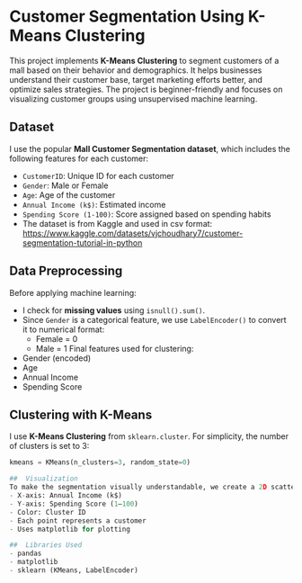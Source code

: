 #  Customer Segmentation Using K-Means Clustering
This project implements **K-Means Clustering** to segment customers of a mall based on their behavior and demographics. It helps businesses understand their customer base, target marketing efforts better, and optimize sales strategies. The project is beginner-friendly and focuses on visualizing customer groups using unsupervised machine learning.

## Dataset
I use the popular **Mall Customer Segmentation dataset**, which includes the following features for each customer:
- `CustomerID`: Unique ID for each customer
- `Gender`: Male or Female
- `Age`: Age of the customer
- `Annual Income (k$)`: Estimated income
- `Spending Score (1-100)`: Score assigned based on spending habits
- The dataset is from Kaggle and used in csv format: https://www.kaggle.com/datasets/vjchoudhary7/customer-segmentation-tutorial-in-python

##  Data Preprocessing
Before applying machine learning:
- I check for **missing values** using `isnull().sum()`.
- Since `Gender` is a categorical feature, we use `LabelEncoder()` to convert it to numerical format:
  - Female = 0
  - Male = 1
Final features used for clustering:
- Gender (encoded)
- Age
- Annual Income
- Spending Score

##  Clustering with K-Means
I use **K-Means Clustering** from `sklearn.cluster`. For simplicity, the number of clusters is set to 3:
```python
kmeans = KMeans(n_clusters=3, random_state=0)

##  Visualization
To make the segmentation visually understandable, we create a 2D scatter plot:
- X-axis: Annual Income (k$)
- Y-axis: Spending Score (1–100)
- Color: Cluster ID
- Each point represents a customer
- Uses matplotlib for plotting

##  Libraries Used
- pandas
- matplotlib
- sklearn (KMeans, LabelEncoder)

